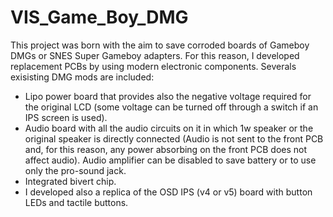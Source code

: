 # VIS_Game_Boy_DMG
This project was born with the aim to save corroded boards of Gameboy DMGs or SNES Super Gameboy adapters. For this reason, I developed replacement PCBs by using modern electronic components. Severals exisisting DMG mods are included:
- Lipo power board that provides also the negative voltage required for the original LCD (some voltage can be turned off through a switch if an IPS screen is used).
- Audio board with all the audio circuits on it in which 1w speaker or the original speaker is directly connected (Audio is not sent to the front PCB and, for this reason, any power absorbing on the front PCB does not affect audio). Audio amplifier can be disabled to save battery or to use only the pro-sound jack.
- Integrated bivert chip.
- I developed also a replica of the OSD IPS (v4 or v5) board with button LEDs and tactile buttons.
